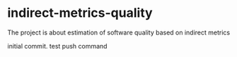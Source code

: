 # indirect-metrics-quality
The project is about estimation of software quality based on indirect metrics

initial commit. test push command
